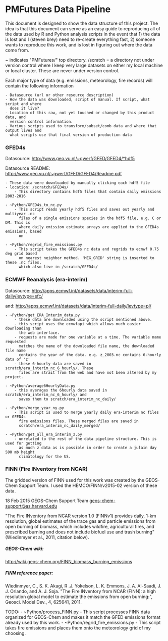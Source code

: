 # PMFutures Data Pipeline

This document is designed to show the data structure of this project. The idea is that 
this document can serve as an easy guide to reproducing all of the data used by R and 
Python analysis scripts in the event that 1) the data is lost and I (steven brey) need to 
re-create everything fast, 2) someone wants to reproduce this work, and is lost in 
figuring out where the data come from.

~ indicates "PMFutures/" top directory. 
/scratch = a directory not under version control where I keep very large datasets on 
either my local machine or local cluster. These are never under version control. 

Each major type of data (e.g. emissions, meteorology, fire records) will contain the 
following information

	- Datasource (url or other resource description)
	- How the data was downloaded, script of manual. If script, what script and where 
	  does it live?
	- Location of this raw, not yet touched or changed by this product data, and 
	  version control information. 
	- Various scripts used to transform/subset/comb data and where that output lives and
	  what scripts use that final version of production data
	  
	
### GFED4s 

Datasource: http://www.geo.vu.nl/~gwerf/GFED/GFED4/*hdf5

Datasource README: http://www.geo.vu.nl/~gwerf/GFED/GFED4/Readme.pdf

	- These data were downloaded by manually clicking each hdf5 file
	- location: /scratch/GFED4s/
		- This directory contains hdf5 files that contain daily emissions 2003-2016
		
	- ~Python/GFED4s_to_nc.py
		- This script reads yearly hdf5 files and saves out yearly and multiyear .nc
		  files of a single emissions species in the hdf5 file, e.g. C or DM. This is
		  where daily emission estimate arrays are applied to the GFED4s emissions, based
		  on  
		  
	- ~Python/regrid_fire_emissions.py
		- This script takes the GFED4s nc data and regrids to ecmwf 0.75 deg grid based
		  on nearest neighbor method. 'MEG_GRID' string is inserted to these .nc files,
		  which also live in /scratch/GFED4s/
		

### ECMWF Reanalysis (era-interim)

Datasource: http://apps.ecmwf.int/datasets/data/interim-full-daily/levtype=sfc/

and:		http://apps.ecmwf.int/datasets/data/interim-full-daily/levtype=pl/
	
	- ~Python/get_ERA_Interim_data.py 
	    - these data are downloaded using the script mentioned above. 
		- this script uses the ecmwfapi which allows much easier downloading than
		  the web interface. 
		- requests are made for one variable at a time. The variable name requested 
	      matches the name of the downloaded file name, the downloaded file name 
	      contains the year of the data. e.g. z_2003.nc contains 6-hourly data of 'z'
		- these 6-hourly data are saved in scratch/era_interim_nc_6_hourly/. These
		  files are strait from the web and have not been altered by my project.

	- ~Python/average6HourlyData.py 
		- this averages the 6hourly data saved in scratch/era_interim_nc_6_hourly/ and
		  saves them to scratch/era_interim_nc_daily/
		  
	- ~Python/merge_year_ny.py 
		- This script is used to merge yearly daily era-interim nc files or GFED4s
          fire emissions files. These merged files are saved in 
          scratch/era_interim_nc_daily_merged/
          
    - ~Python/get_all_era_interim_z.py 
    	- unrelated to the rest of the data pipeline structure. This is used for getting
    	  as much z data as is possible in order to create a julain day 500 mb height 
    	  climatology for the US.
  
### FINN (Fire INventory from NCAR)

The gridded version of FINN used for this work was created by the GEOS-Chem Support Team. 
I used the HEMCO/FINN/v2015-02 version of these data. 

18 Feb 2015
GEOS-Chem Support Team
geos-chem-support@as.harvard.edu
 
"The Fire INventory from NCAR version 1.0 (FINNv1) provides daily, 1-km
resolution, global estimates of the trace gas and particle emissions from
open burning of biomass, which includes wildfire, agricultural fires, and
prescribed burning and does not include biofuel use and trash burning"
(Wiedinmyer et al., 2011, citation below).	  

##### GEOS-Chem wiki:

  http://wiki.geos-chem.org/FINN_biomass_burning_emissions

##### FINN reference paper:

  Wiedinmyer, C., S. K. Akagi, R .J. Yokelson, L. K. Emmons, J. A. Al-Saadi,
  J. J. Orlando, and A. J. Soja. "The Fire INventory from NCAR (FINN): a
  high resolution global model to estimate the emissions from open burning:",
  Geosci. Model Dev., 4, 625641, 2011.
	 
	
TODO: 
	- ~Python/process_FINN.py
		- This script processes FINN data organized for GEOS-Chem and makes it match
		  the GFED emissions format already used by this work. 
	- ~Python/regrid_fire_emissions.py
		- This script takes fire emissions and places them onto the meteorology grid of 
		  my choosing. 	 
	 